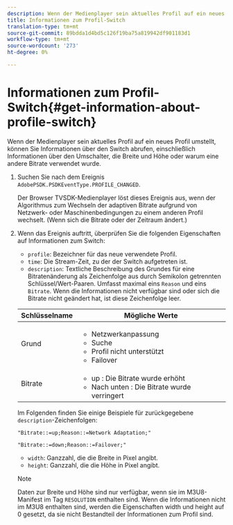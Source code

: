 ```yaml
---
description: Wenn der Medienplayer sein aktuelles Profil auf ein neues Profil umstellt, können Sie Informationen über den Switch abrufen, einschließlich Informationen über den Umschalter, die Breite und Höhe oder warum eine andere Bitrate verwendet wurde.
title: Informationen zum Profil-Switch
translation-type: tm+mt
source-git-commit: 89bdda1d4bd5c126f19ba75a819942df901183d1
workflow-type: tm+mt
source-wordcount: '273'
ht-degree: 0%

---
```



# Informationen zum Profil-Switch{#get-information-about-profile-switch}

Wenn der Medienplayer sein aktuelles Profil auf ein neues Profil umstellt, können Sie Informationen über den Switch abrufen, einschließlich Informationen über den Umschalter, die Breite und Höhe oder warum eine andere Bitrate verwendet wurde.

1. Suchen Sie nach dem Ereignis `AdobePSDK.PSDKEventType.PROFILE_CHANGED`.

   Der Browser TVSDK-Medienplayer löst dieses Ereignis aus, wenn der Algorithmus zum Wechseln der adaptiven Bitrate aufgrund von Netzwerk- oder Maschinenbedingungen zu einem anderen Profil wechselt. (Wenn sich die Bitrate oder der Zeitraum ändert.)
1. Wenn das Ereignis auftritt, überprüfen Sie die folgenden Eigenschaften auf Informationen zum Switch:

   * `profile`: Bezeichner für das neue verwendete Profil.
   * `time`: Die Stream-Zeit, zu der der Switch aufgetreten ist.
   * `description`: Textliche Beschreibung des Grundes für eine Bitratenänderung als Zeichenfolge aus durch Semikolon getrennten Schlüssel/Wert-Paaren. Umfasst maximal eins `Reason` und eins `Bitrate`. Wenn die Informationen nicht verfügbar sind oder sich die Bitrate nicht geändert hat, ist diese Zeichenfolge leer.

   <table id="table_E400FD9C57FF40CBAC14AF6847CD8301"> 
    <thead> 
      <tr> 
      <th colname="col1" class="entry"> Schlüsselname </th> 
      <th colname="col2" class="entry"> Mögliche Werte </th> 
      </tr> 
    </thead>
    <tbody> 
      <tr> 
      <td colname="col1"> <span class="codeph"> Grund  </span> </td> 
      <td colname="col2"> 
        <ul id="ul_37DDE3F297634ED6B47DF5D73F969369"> 
        <li id="li_E374B029E1AF40689D70A9D30E057C5B">Netzwerkanpassung </li> 
        <li id="li_753862EEF1C9474EA8E20C89F5EF5D8D">Suche </li> 
        <li id="li_EC14923F92CF4D11A47928A8D2DE6D8B">Profil nicht unterstützt </li> 
        <li id="li_695AB4A89C9D4833AF6D8B6424FC912B">Failover </li> 
        </ul> </td> 
      </tr> 
      <tr> 
      <td colname="col1"> <span class="codeph"> Bitrate  </span> </td> 
      <td colname="col2"> 
        <ul id="ul_1B49BD90A91147359712E1AFD8877E23"> 
        <li id="li_1C8E593C65D34742B14A8D0EAD43E0A9"> <span class="codeph"> up  </span>: Die Bitrate wurde erhöht </li> 
        <li id="li_B1A00E3985A849B6855E15CF70D79BB8"> <span class="codeph"> Nach unten  </span>: Die Bitrate wurde verringert </li> 
        </ul> </td> 
      </tr> 
    </tbody> 
    </table>

   Im Folgenden finden Sie einige Beispiele für zurückgegebene `description`-Zeichenfolgen:

   ```
   "Bitrate::=up;Reason::=Network Adaptation;" 
   
   "Bitrate::=down;Reason::=Failover;"
   ```

   * `width`: Ganzzahl, die die Breite in Pixel angibt.
   * `height`: Ganzzahl, die die Höhe in Pixel angibt.

   >[!NOTE]
   >
   >Daten zur Breite und Höhe sind nur verfügbar, wenn sie im M3U8-Manifest im Tag `RESOLUTION` enthalten sind. Wenn die Informationen nicht im M3U8 enthalten sind, werden die Eigenschaften width und height auf 0 gesetzt, da sie nicht Bestandteil der Informationen zum Profil sind.

